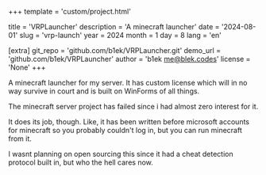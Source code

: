 +++
template = 'custom/project.html'

title = 'VRPLauncher'
description = 'A minecraft launcher'
date = '2024-08-01'
slug = 'vrp-launch'
year = 2024
month = 1
day = 8
lang = 'en'

[extra]
git_repo = 'github.com/b1ek/VRPLauncher.git'
demo_url = 'github.com/b1ek/VRPLauncher'
author = 'b1ek <me@blek.codes>'
license = 'None'
+++

A minecraft launcher for my server. It has custom license which will in no way survive in court and is built on WinForms of all things.

The minecraft server project has failed since i had almost zero interest for it.

It does its job, though. Like, it has been written before microsoft accounts for minecraft so you probably couldn't log in, but you can run minecraft from it.

I wasnt planning on open sourcing this since it had a cheat detection protocol built in, but who the hell cares now.